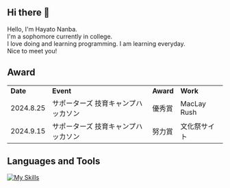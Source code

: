 ## Hi there 👋
Hello, I'm Hayato Nanba. <br />
I'm a sophomore currently in college. <br />
I love doing and learning programming. I am learning everyday. <br />
Nice to meet you!
<!--
**hayatonanba/hayatonanba** is a ✨ _special_ ✨ repository because its `README.md` (this file) appears on your GitHub profile.

Here are some ideas to get you started:

- 🔭 I’m currently working on ...
- 🌱 I’m currently learning ...
- 👯 I’m looking to collaborate on ...
- 🤔 I’m looking for help with ...
- 💬 Ask me about ...
- 📫 How to reach me: ...
- 😄 Pronouns: ...
- ⚡ Fun fact: ...
-->

## Award
<table>
<tr><td><b>Date</b><td><b>Event</b><td><b>Award</b><td><b>Work</b>
<tr><td>2024.8.25<td>サポーターズ 技育キャンプハッカソン<td>優秀賞<td>MacLay Rush
<tr><td>2024.9.15<td>サポーターズ 技育キャンプハッカソン<td>努力賞<td>文化祭サイト
</table>

## Languages and Tools
[![My Skills](https://skillicons.dev/icons?i=javascript,typescript,react,nextjs,tailwind,postman,figma)](https://skillicons.dev)
